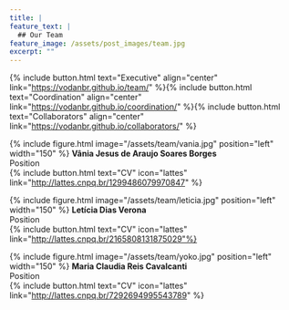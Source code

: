 ```yaml
---
title: |  
feature_text: |
  ## Our Team
feature_image: /assets/post_images/team.jpg
excerpt: ""
---
```


{% include button.html text="Executive" align="center" link="https://vodanbr.github.io/team/" %}{% include button.html text="Coordination" align="center" link="https://vodanbr.github.io/coordination/" %}{% include button.html text="Collaborators" align="center" link="https://vodanbr.github.io/collaborators/" %}

{% include figure.html image="/assets/team/vania.jpg" position="left" width="150" %}
**Vânia Jesus de Araujo Soares Borges**\
Position\
{% include button.html text="CV" icon="lattes" link="http://lattes.cnpq.br/1299486079970847" %}

{% include figure.html image="/assets/team/leticia.jpg" position="left" width="150" %}
**Letícia Dias Verona**\
Position\
{% include button.html text="CV" icon="lattes" link="http://lattes.cnpq.br/2165808131875029"%}

{% include figure.html image="/assets/team/yoko.jpg" position="left" width="150" %}
**Maria Claudia Reis Cavalcanti**\
Position\
{% include button.html text="CV" icon="lattes" link="http://lattes.cnpq.br/7292694995543789" %}